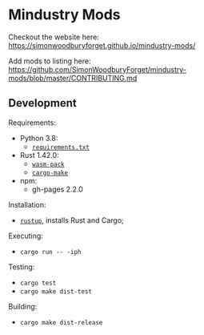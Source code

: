# Mindustry Mods

Checkout the website here: https://simonwoodburyforget.github.io/mindustry-mods/

Add mods to listing here: https://github.com/SimonWoodburyForget/mindustry-mods/blob/master/CONTRIBUTING.md

## Development

Requirements:
- Python 3.8: 
  - [`requirements.txt`](requirements.txt)
- Rust 1.42.0:
  - [`wasm-pack`](wasm-pack)
  - [`cargo-make`](cargo-make)
- npm:
  - gh-pages 2.2.0

Installation:
- [`rustup`](rustup), installs Rust and Cargo;

Executing: 
- `cargo run -- -iph`

Testing: 
- `cargo test`
- `cargo make dist-test`

Building:
- `cargo make dist-release`

[requirements]: https://github.com/SimonWoodburyForget/mindustry-mods/blob/master/scripts/requirements.txt
[wasm-pack]: https://github.com/rustwasm/wasm-pack
[cargo-make]: https://github.com/sagiegurari/cargo-make
[rustup]: https://rustup.rs/
